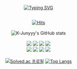 <div align='center'>
  
[![Typing SVG](https://readme-typing-svg.herokuapp.com?font=Noto+Serif&size=45&pause=1000&color=000000&center=%EC%B0%B8&vCenter=%EC%B0%B8&repeat=%EC%B0%B8&width=800&height=100&lines=%22+Heiio%2C+Worid!+%22)](https://git.io/typing-svg)
<br><br>
  
[![Hits](https://hits.seeyoufarm.com/api/count/incr/badge.svg?url=https%3A%2F%2Fgithub.com%2Fheiioworid040&count_bg=%232D2E2C&title_bg=%23555555&icon=&icon_color=%23E7E7E7&title=hits&edge_flat=false)](https://hits.seeyoufarm.com)
<br><br>
![K-Junyyy's GitHub stats](https://github-readme-stats.vercel.app/api?username=heiioworid040&show_icons=true&theme=dark)
<br><br>
  <img src="https://img.shields.io/badge/java-007396?style=for-the-badge&logo=java&logoColor=white">
  <img src="https://img.shields.io/badge/spring-6DB33F?style=for-the-badge&logo=spring&logoColor=white">
  <img src="https://img.shields.io/badge/mysql-4479A1?style=for-the-badge&logo=mysql&logoColor=white">
  <img src="https://img.shields.io/badge/oracle-F80000?style=for-the-badge&logo=oracle&logoColor=white">
<br>
  <img src="https://img.shields.io/badge/html5-E34F26?style=for-the-badge&logo=html5&logoColor=white"> 
  <img src="https://img.shields.io/badge/css-1572B6?style=for-the-badge&logo=css3&logoColor=white"> 
  <img src="https://img.shields.io/badge/javascript-F7DF1E?style=for-the-badge&logo=javascript&logoColor=black"> 
  <img src="https://img.shields.io/badge/jquery-0769AD?style=for-the-badge&logo=jquery&logoColor=white">
<br><br>
[![Solved.ac 프로필](http://mazassumnida.wtf/api/v2/generate_badge?boj=heiioworid040)](https://solved.ac/heiioworid040)
[![Top Langs](https://github-readme-stats.vercel.app/api/top-langs/?username=heiioworid&count_private=true&theme=dark)](https://github.com/anuraghazra/github-readme-stats)
</div>
